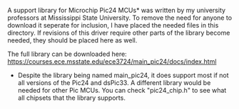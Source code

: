 A support library for Microchip Pic24 MCUs* was written by my university
professors at Mississippi State University. To remove the need for anyone to
download it seperate for inclusion, I have placed the needed files in this
directory. If revisions of this driver require other parts of the library
become needed, they should be placed here as well.

The full library can be downloaded here:
https://courses.ece.msstate.edu/ece3724/main_pic24/docs/index.html


*	Despite the library being named main_pic24, it does support most if not all
	versions of the Pic24 and dsPic33. A different library would be needed for
	other Pic MCUs. You can check "pic24_chip.h" to see what all chipsets
	that the library supports.